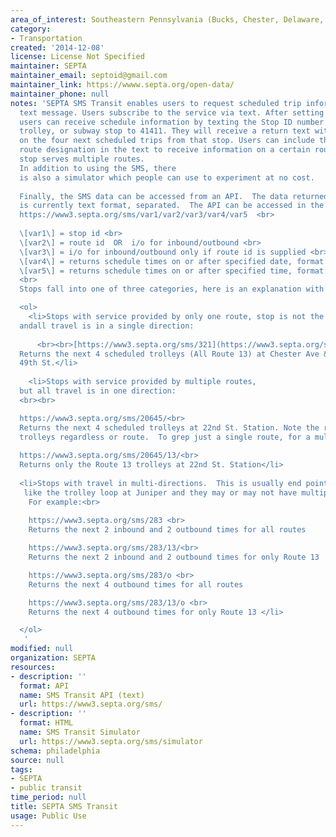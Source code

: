 ```yaml
---
area_of_interest: Southeastern Pennsylvania (Bucks, Chester, Delaware, Montgomery, Philadelphia counties)
category:
- Transportation
created: '2014-12-08'
license: License Not Specified
maintainer: SEPTA
maintainer_email: septoid@gmail.com
maintainer_link: https://wwww.septa.org/open-data/
maintainer_phone: null
notes: 'SEPTA SMS Transit enables users to request scheduled trip information via 
  text message. Users subscribe to the service via text. After setting up an account, 
  users can receive schedule information by texting the Stop ID number for a bus, 
  trolley, or subway stop to 41411. They will receive a return text with information 
  on the four next scheduled trips from that stop. Users can include the specific 
  route designation in the text to receive information on a certain route if the 
  stop serves multiple routes.
  In addition to using the SMS, there 
  is also a simulator which people can use to experiment at no cost. 
  
  Finally, the SMS data can be accessed from an API.  The data returned by the API
  is currently text format, separated.  The API can be accessed in the format:
  https://www3.septa.org/sms/var1/var2/var3/var4/var5  <br>
  
  \[var1\] = stop id <br>
  \[var2\] = route id  OR  i/o for inbound/outbound <br>
  \[var3\] = i/o for inbound/outbound only if route id is supplied <br>
  \[var4\] = returns schedule times on or after specified date, format: MM/DD/YYYY. Defaults to current day. <br>
  \[var5\] = returns schedule times on or after specified time, format: HH:mm:ss. Defaults to current time. <br>
  <br>
  Stops fall into one of three categories, here is an explanation with some sample links:

  <ol>
    <li>Stops with service provided by only one route, stop is not the first or last stop
  andall travel is in a single direction:
      
      <br><br>[https://www3.septa.org/sms/321](https://www3.septa.org/sms/321)<br>
  Returns the next 4 scheduled trolleys (All Route 13) at Chester Ave &
  49th St.</li>
    
    <li>Stops with service provided by multiple routes, 
  but all travel is in one direction:
  <br><br>

  https://www3.septa.org/sms/20645/<br>
  Returns the next 4 scheduled trolleys at 22nd St. Station. Note the results shows
  trolleys regardless or route.  To grep just a single route, for a multi-route, uni-directional stop, add another var: <br>
      
  https://www3.septa.org/sms/20645/13/<br>
  Returns only the Route 13 trolleys at 22nd St. Station</li>
  
  <li>Stops with travel in multi-directions.  This is usually end points,
   like the trolley loop at Juniper and they may or may not have multiple routes.
    For example:<br>
    
    https://www3.septa.org/sms/283 <br>
    Returns the next 2 inbound and 2 outbound times for all routes

    https://www3.septa.org/sms/283/13/<br>
    Returns the next 2 inbound and 2 outbound times for only Route 13

    https://www3.septa.org/sms/283/o <br>
    Returns the next 4 outbound times for all routes

    https://www3.septa.org/sms/283/13/o <br>
    Returns the next 4 outbound times for only Route 13 </li>

  </ol>
   '
modified: null
organization: SEPTA
resources:
- description: ''
  format: API
  name: SMS Transit API (text)
  url: https://www3.septa.org/sms/
- description: ''
  format: HTML
  name: SMS Transit Simulator
  url: https://www3.septa.org/sms/simulator
schema: philadelphia
source: null
tags: 
- SEPTA
- public transit
time_period: null
title: SEPTA SMS Transit
usage: Public Use
---
```

